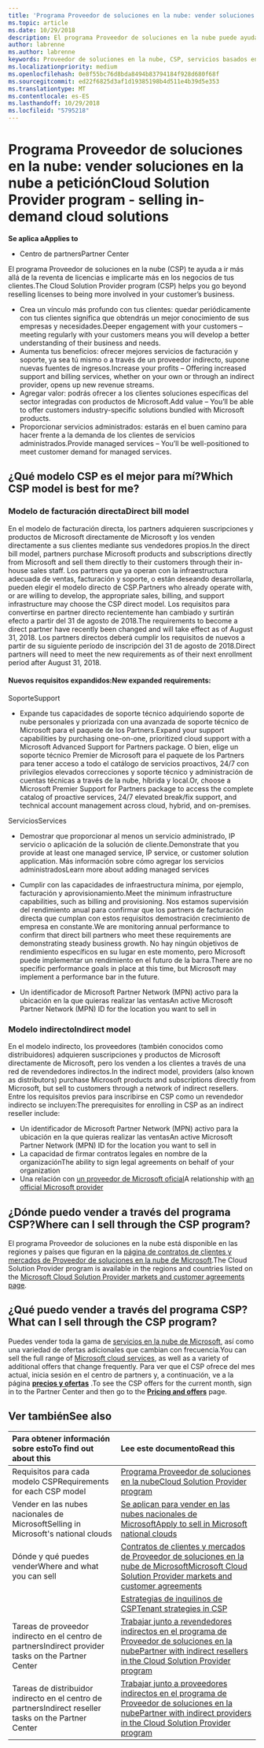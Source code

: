 ```yaml
---
title: 'Programa Proveedor de soluciones en la nube: vender soluciones en la nube bajo petición | Centro de partners'
ms.topic: article
ms.date: 10/29/2018
description: El programa Proveedor de soluciones en la nube puede ayudar a tu negocio crecer con los nuevos clientes y la nueva experiencia.
author: labrenne
ms.author: labrenne
keywords: Proveedor de soluciones en la nube, CSP, servicios basados en la nube, Azure, Office 365, Dynamics, partner de CSP, vender en CSP, partner directo, partner de CSP indirecto, revendedor de CSP indirecto, CSP directo, CSP indirecto, modelo directo, modelo indirecto, revendedor indirecto, proveedor indirecto, proveedor, distribuidor, programa proveedor de soluciones en la nube
ms.localizationpriority: medium
ms.openlocfilehash: 0e8f55bc76d8bda8494b83794184f928d680f68f
ms.sourcegitcommit: ed22f6825d3af1d19385198b4d511e4b39d5e353
ms.translationtype: MT
ms.contentlocale: es-ES
ms.lasthandoff: 10/29/2018
ms.locfileid: "5795218"
---
```

# <a name="cloud-solution-provider-program---selling-in-demand-cloud-solutions"></a><span data-ttu-id="39d7d-104">Programa Proveedor de soluciones en la nube: vender soluciones en la nube a petición</span><span class="sxs-lookup"><span data-stu-id="39d7d-104">Cloud Solution Provider program - selling in-demand cloud solutions</span></span> 

**<span data-ttu-id="39d7d-105">Se aplica a</span><span class="sxs-lookup"><span data-stu-id="39d7d-105">Applies to</span></span>**

-  <span data-ttu-id="39d7d-106">Centro de partners</span><span class="sxs-lookup"><span data-stu-id="39d7d-106">Partner Center</span></span>

<span data-ttu-id="39d7d-107">El programa Proveedor de soluciones en la nube (CSP) te ayuda a ir más allá de la reventa de licencias e implicarte más en los negocios de tus clientes.</span><span class="sxs-lookup"><span data-stu-id="39d7d-107">The Cloud Solution Provider program (CSP) helps you go beyond reselling licenses to being more involved in your customer’s business.</span></span>
 
- <span data-ttu-id="39d7d-108">Crea un vínculo más profundo con tus clientes: quedar periódicamente con tus clientes significa que obtendrás un mejor conocimiento de sus empresas y necesidades.</span><span class="sxs-lookup"><span data-stu-id="39d7d-108">Deeper engagement with your customers – meeting regularly with your customers means you will develop a better understanding of their business and needs.</span></span>
- <span data-ttu-id="39d7d-109">Aumenta tus beneficios: ofrecer mejores servicios de facturación y soporte, ya sea tú mismo o a través de un proveedor indirecto, supone nuevas fuentes de ingresos.</span><span class="sxs-lookup"><span data-stu-id="39d7d-109">Increase your profits – Offering increased support and billing services, whether on your own or through an indirect provider, opens up new revenue streams.</span></span>  
- <span data-ttu-id="39d7d-110">Agregar valor: podrás ofrecer a los clientes soluciones específicas del sector integradas con productos de Microsoft.</span><span class="sxs-lookup"><span data-stu-id="39d7d-110">Add value – You’ll be able to offer customers industry-specific solutions bundled with Microsoft products.</span></span>
- <span data-ttu-id="39d7d-111">Proporcionar servicios administrados: estarás en el buen camino para hacer frente a la demanda de los clientes de servicios administrados.</span><span class="sxs-lookup"><span data-stu-id="39d7d-111">Provide managed services – You’ll be well-positioned to meet customer demand for managed services.</span></span> 

## <a name="which-csp-model-is-best-for-me"></a><span data-ttu-id="39d7d-112">¿Qué modelo CSP es el mejor para mí?</span><span class="sxs-lookup"><span data-stu-id="39d7d-112">Which CSP model is best for me?</span></span>

### <a name="direct-bill-model"></a><span data-ttu-id="39d7d-113">Modelo de facturación directa</span><span class="sxs-lookup"><span data-stu-id="39d7d-113">Direct bill model</span></span>

 <span data-ttu-id="39d7d-114">En el modelo de facturación directa, los partners adquieren suscripciones y productos de Microsoft directamente de Microsoft y los venden directamente a sus clientes mediante sus vendedores propios.</span><span class="sxs-lookup"><span data-stu-id="39d7d-114">In the direct bill model, partners purchase Microsoft products and subscriptions directly from Microsoft and sell them directly to their customers through their in-house sales staff.</span></span> <span data-ttu-id="39d7d-115">Los partners que ya operan con la infraestructura adecuada de ventas, facturación y soporte, o están deseando desarrollarla, pueden elegir el modelo directo de CSP.</span><span class="sxs-lookup"><span data-stu-id="39d7d-115">Partners who already operate with, or are willing to develop, the appropriate sales, billing, and support infrastructure may choose the CSP direct model.</span></span> <span data-ttu-id="39d7d-116">Los requisitos para convertirse en partner directo recientemente han cambiado y surtirán efecto a partir del 31 de agosto de 2018.</span><span class="sxs-lookup"><span data-stu-id="39d7d-116">The requirements to become a direct partner have recently been changed and will take effect as of August 31, 2018.</span></span> <span data-ttu-id="39d7d-117">Los partners directos deberá cumplir los requisitos de nuevos a partir de su siguiente período de inscripción del 31 de agosto de 2018.</span><span class="sxs-lookup"><span data-stu-id="39d7d-117">Direct partners will need to meet the new requirements as of their next enrollment period after August 31, 2018.</span></span>


#### <a name="new-expanded-requirements"></a><span data-ttu-id="39d7d-118">Nuevos requisitos expandidos:</span><span class="sxs-lookup"><span data-stu-id="39d7d-118">New expanded requirements:</span></span>

<span data-ttu-id="39d7d-119">Soporte</span><span class="sxs-lookup"><span data-stu-id="39d7d-119">Support</span></span>
- <span data-ttu-id="39d7d-120">Expande tus capacidades de soporte técnico adquiriendo soporte de nube personales y priorizada con una avanzada de soporte técnico de Microsoft para el paquete de los Partners.</span><span class="sxs-lookup"><span data-stu-id="39d7d-120">Expand your support capabilities by purchasing one-on-one, prioritized cloud support with a Microsoft Advanced Support for Partners package.</span></span> <span data-ttu-id="39d7d-121">O bien, elige un soporte técnico Premier de Microsoft para el paquete de los Partners para tener acceso a todo el catálogo de servicios proactivos, 24/7 con privilegios elevados correcciones y soporte técnico y administración de cuentas técnicas a través de la nube, híbrida y local.</span><span class="sxs-lookup"><span data-stu-id="39d7d-121">Or, choose a Microsoft Premier Support for Partners package to access the complete catalog of proactive services, 24/7 elevated break/fix support, and technical account management across cloud, hybrid, and on-premises.</span></span> 

<span data-ttu-id="39d7d-122">Servicios</span><span class="sxs-lookup"><span data-stu-id="39d7d-122">Services</span></span>

- <span data-ttu-id="39d7d-123">Demostrar que proporcionar al menos un servicio administrado, IP servicio o aplicación de la solución de cliente.</span><span class="sxs-lookup"><span data-stu-id="39d7d-123">Demonstrate that you provide at least one managed service, IP service, or customer solution application.</span></span> <span data-ttu-id="39d7d-124">Más información sobre cómo agregar los servicios administrados</span><span class="sxs-lookup"><span data-stu-id="39d7d-124">Learn more about adding managed services</span></span>

- <span data-ttu-id="39d7d-125">Cumplir con las capacidades de infraestructura mínima, por ejemplo, facturación y aprovisionamiento.</span><span class="sxs-lookup"><span data-stu-id="39d7d-125">Meet the minimum infrastructure capabilities, such as billing and provisioning.</span></span>
<span data-ttu-id="39d7d-126">Nos estamos supervisión del rendimiento anual para confirmar que los partners de facturación directa que cumplan con estos requisitos demostración crecimiento de empresa en constante.</span><span class="sxs-lookup"><span data-stu-id="39d7d-126">We are monitoring annual performance to confirm that direct bill partners who meet these requirements are demonstrating steady business growth.</span></span> <span data-ttu-id="39d7d-127">No hay ningún objetivos de rendimiento específicos en su lugar en este momento, pero Microsoft puede implementar un rendimiento en el futuro de la barra.</span><span class="sxs-lookup"><span data-stu-id="39d7d-127">There are no specific performance goals in place at this time, but Microsoft may implement a performance bar in the future.</span></span> 

- <span data-ttu-id="39d7d-128">Un identificador de Microsoft Partner Network (MPN) activo para la ubicación en la que quieras realizar las ventas</span><span class="sxs-lookup"><span data-stu-id="39d7d-128">An active Microsoft Partner Network (MPN) ID for the location you want to sell in</span></span>


### <a name="indirect-model"></a><span data-ttu-id="39d7d-129">Modelo indirecto</span><span class="sxs-lookup"><span data-stu-id="39d7d-129">Indirect model</span></span>

<span data-ttu-id="39d7d-130">En el modelo indirecto, los proveedores (también conocidos como distribuidores) adquieren suscripciones y productos de Microsoft directamente de Microsoft, pero los venden a los clientes a través de una red de revendedores indirectos.</span><span class="sxs-lookup"><span data-stu-id="39d7d-130">In the indirect model, providers (also known as distributors) purchase Microsoft products and subscriptions directly from Microsoft, but sell to customers through a network of indirect resellers.</span></span> <span data-ttu-id="39d7d-131">Entre los requisitos previos para inscribirse en CSP como un revendedor indirecto se incluyen:</span><span class="sxs-lookup"><span data-stu-id="39d7d-131">The prerequisites for enrolling in CSP as an indirect reseller include:</span></span>

- <span data-ttu-id="39d7d-132">Un identificador de Microsoft Partner Network (MPN) activo para la ubicación en la que quieras realizar las ventas</span><span class="sxs-lookup"><span data-stu-id="39d7d-132">An active Microsoft Partner Network (MPN) ID for the location you want to sell in</span></span>
- <span data-ttu-id="39d7d-133">La capacidad de firmar contratos legales en nombre de la organización</span><span class="sxs-lookup"><span data-stu-id="39d7d-133">The ability to sign legal agreements on behalf of your organization</span></span>
- <span data-ttu-id="39d7d-134">Una relación con [un proveedor de Microsoft oficial](https://partnercenter.microsoft.com/partner/find-a-provider)</span><span class="sxs-lookup"><span data-stu-id="39d7d-134">A relationship with [an official Microsoft provider](https://partnercenter.microsoft.com/partner/find-a-provider)</span></span>


## <a name="where-can-i-sell-through-the-csp-program"></a><span data-ttu-id="39d7d-135">¿Dónde puedo vender a través del programa CSP?</span><span class="sxs-lookup"><span data-stu-id="39d7d-135">Where can I sell through the CSP program?</span></span>

<span data-ttu-id="39d7d-136">El programa Proveedor de soluciones en la nube está disponible en las regiones y países que figuran en la [página de contratos de clientes y mercados de Proveedor de soluciones en la nube de Microsoft](agreements.md).</span><span class="sxs-lookup"><span data-stu-id="39d7d-136">The Cloud Solution Provider program is available in the regions and countries listed on the [Microsoft Cloud Solution Provider markets and customer agreements page](agreements.md).</span></span>  

## <a name="what-can-i-sell-through-the-csp-program"></a><span data-ttu-id="39d7d-137">¿Qué puedo vender a través del programa CSP?</span><span class="sxs-lookup"><span data-stu-id="39d7d-137">What can I sell through the CSP program?</span></span>

<span data-ttu-id="39d7d-138">Puedes vender toda la gama de [servicios en la nube de Microsoft](https://partner.microsoft.com/cloud-solution-provider/products-and-services), así como una variedad de ofertas adicionales que cambian con frecuencia.</span><span class="sxs-lookup"><span data-stu-id="39d7d-138">You can sell the full range of [Microsoft cloud services](https://partner.microsoft.com/cloud-solution-provider/products-and-services), as well as a variety of additional offers that change frequently.</span></span> <span data-ttu-id="39d7d-139">Para ver que el CSP ofrece del mes actual, inicia sesión en el centro de partners y, a continuación, ve a la página [**precios y ofertas**](https://partnercenter.microsoft.com/pcv/sales) .</span><span class="sxs-lookup"><span data-stu-id="39d7d-139">To see the CSP offers for the current month, sign in to the Partner Center and then go to the [**Pricing and offers**](https://partnercenter.microsoft.com/pcv/sales) page.</span></span>

## <a name="see-also"></a><span data-ttu-id="39d7d-140">Ver también</span><span class="sxs-lookup"><span data-stu-id="39d7d-140">See also</span></span> 


|**<span data-ttu-id="39d7d-141">Para obtener información sobre esto</span><span class="sxs-lookup"><span data-stu-id="39d7d-141">To find out about this</span></span>**   |**<span data-ttu-id="39d7d-142">Lee este documento</span><span class="sxs-lookup"><span data-stu-id="39d7d-142">Read this</span></span>**   |
|:---------------------------|:--------------------|
|<span data-ttu-id="39d7d-143">Requisitos para cada modelo CSP</span><span class="sxs-lookup"><span data-stu-id="39d7d-143">Requirements for each CSP model</span></span>   | [<span data-ttu-id="39d7d-144">Programa Proveedor de soluciones en la nube</span><span class="sxs-lookup"><span data-stu-id="39d7d-144">Cloud Solution Provider program</span></span>](https://partnercenter.microsoft.com/partner/cloud-solution-provider)|
|<span data-ttu-id="39d7d-145">Vender en las nubes nacionales de Microsoft</span><span class="sxs-lookup"><span data-stu-id="39d7d-145">Selling in Microsoft's national clouds</span></span>   | [<span data-ttu-id="39d7d-146">Se aplican para vender en las nubes nacionales de Microsoft</span><span class="sxs-lookup"><span data-stu-id="39d7d-146">Apply to sell in Microsoft national clouds</span></span>](csp-national-clouds-overview.md)|
|<span data-ttu-id="39d7d-147">Dónde y qué puedes vender</span><span class="sxs-lookup"><span data-stu-id="39d7d-147">Where and what you can sell</span></span>   |[<span data-ttu-id="39d7d-148">Contratos de clientes y mercados de Proveedor de soluciones en la nube de Microsoft</span><span class="sxs-lookup"><span data-stu-id="39d7d-148">Microsoft Cloud Solution Provider markets and customer agreements</span></span>](agreements.md)|
|  | [<span data-ttu-id="39d7d-149">Estrategias de inquilinos de CSP</span><span class="sxs-lookup"><span data-stu-id="39d7d-149">Tenant strategies in CSP</span></span>](regional-authorization-overview.md)
|<span data-ttu-id="39d7d-150">Tareas de proveedor indirecto en el centro de partners</span><span class="sxs-lookup"><span data-stu-id="39d7d-150">Indirect provider tasks on the Partner Center</span></span>  |[<span data-ttu-id="39d7d-151">Trabajar junto a revendedores indirectos en el programa de Proveedor de soluciones en la nube</span><span class="sxs-lookup"><span data-stu-id="39d7d-151">Partner with indirect resellers in the Cloud Solution Provider program</span></span>](indirect-provider-tasks-in-partner-center.md)|
|<span data-ttu-id="39d7d-152">Tareas de distribuidor indirecto en el centro de partners</span><span class="sxs-lookup"><span data-stu-id="39d7d-152">Indirect reseller tasks on the Partner Center</span></span>   |[<span data-ttu-id="39d7d-153">Trabajar junto a proveedores indirectos en el programa de Proveedor de soluciones en la nube</span><span class="sxs-lookup"><span data-stu-id="39d7d-153">Partner with indirect providers in the Cloud Solution Provider program</span></span>](indirect-reseller-tasks-in-partner-center.md)|
